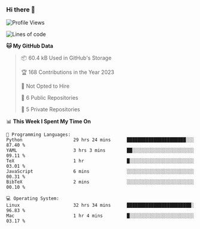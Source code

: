 ### Hi there 👋

<!--
**huayuan4396/huayuan4396** is a ✨ _special_ ✨ repository because its `README.md` (this file) appears on your GitHub profile.

Here are some ideas to get you started:

- 🔭 I’m currently working on ...
- 🌱 I’m currently learning ...
- 👯 I’m looking to collaborate on ...
- 🤔 I’m looking for help with ...
- 💬 Ask me about ...
- 📫 How to reach me: ...
- 😄 Pronouns: ...
- ⚡ Fun fact: ...
-->

<!--START_SECTION:waka-->
![Profile Views](http://img.shields.io/badge/Profile%20Views-2-blue)

![Lines of code](https://img.shields.io/badge/From%20Hello%20World%20I%27ve%20Written-142.8%20thousand%20lines%20of%20code-blue)

**🐱 My GitHub Data** 

> 📦 60.4 kB Used in GitHub's Storage 
 > 
> 🏆 168 Contributions in the Year 2023
 > 
> 🚫 Not Opted to Hire
 > 
> 📜 6 Public Repositories 
 > 
> 🔑 5 Private Repositories 
 > 
📊 **This Week I Spent My Time On** 

```text
💬 Programming Languages: 
Python                   29 hrs 24 mins      ██████████████████████░░░   87.40 % 
YAML                     3 hrs 3 mins        ██░░░░░░░░░░░░░░░░░░░░░░░   09.11 % 
TeX                      1 hr                █░░░░░░░░░░░░░░░░░░░░░░░░   03.01 % 
JavaScript               6 mins              ░░░░░░░░░░░░░░░░░░░░░░░░░   00.31 % 
BibTeX                   2 mins              ░░░░░░░░░░░░░░░░░░░░░░░░░   00.10 % 

💻 Operating System: 
Linux                    32 hrs 34 mins      ████████████████████████░   96.83 % 
Mac                      1 hr 4 mins         █░░░░░░░░░░░░░░░░░░░░░░░░   03.17 % 
```


<!--END_SECTION:waka-->
